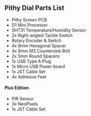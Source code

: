 ## Pithy Dial Parts List

* Pithy Screen PCB
* D1 Mini Processor
* SHT31 Temperature/Humidity Sensor
* 2x Right-angled Tactile Switch
* Rotary Encoder & Switch
* 4x 8mm Hexagonal Spacer
* 4x 8mm M3 Countersink Bolt
* 2x 5mm Round Spacers
* 1x USB Type A Plug
* 1x Micro USB Power board
* 1x JST Cable Set
* 4x Adhesive Feet

#### Plus Edition
* PIR Sensor
* 3x NeoPixels
* 1x JST Cable Set